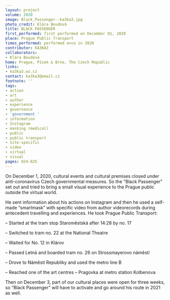 ```yaml
---
layout: project
volume: 2020
image: Black_Passenger--ka3ka3.jpg
photo_credit: Klára Boudová
title: BLACK PASSENGER
first_performed: first performed on December 01, 2020
place: Prague Public Transport
times_performed: performed once in 2020
contributor: KA3KA3
collaborators:
- Klára Boudová
home: Prague, Písek & Brno, The Czech Republic
links:
- ka3ka3.wz.cz
contact: ka3ka3@email.cz
footnote: ''
tags:
- action
- art
- author
- experience
- governance
- 'government '
- information
- Instagram
- masking (medical)
- public
- public transport
- site-specific
- video
- virtual
- visual
pages: 824-825
---
```


On December 1, 2020, cultural events and cultural premises closed under anti-coronavirus Czech governmental measures. So the "Black Passenger" set out and tried to bring a small visual experience to the Prague public outside the virtual world.

He sent information about his actions on Instagram and then he used a self-made “smartmask” with specific video from author videorecords during antecedent travelling and experiences. He took Prague Public Transport:

– Started at the tram stop Staroměstská after 14:28 by no. 17

– Switched to tram no. 22 at the National Theatre

– Waited for No. 12 in Klárov

– Passed Letná and boarded tram no. 26 on Strossmayerovo náměstí

– Drove to Náměstí Republiky and used the metro line B

– Reached one of the art centres – Pragovka at metro station Kolbenova

Then on December 3, part of our cultural places were open for three weeks, so “Black Passenger” will have to activate and go around his route in 2021 as well.